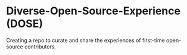 # Diverse-Open-Source-Experience (DOSE)
Creating a repo to curate and share the experiences of first-time open-source contributors. 
